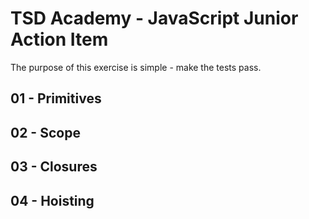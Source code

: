 # TSD Academy - JavaScript Junior Action Item

The purpose of this exercise is simple - make the tests pass.

## 01 - Primitives

## 02 - Scope

## 03 - Closures

## 04 - Hoisting

